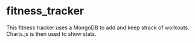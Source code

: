 # fitness_tracker
This fitness tracker uses a MongoDB to add and keep strack of workouts. Charts.js is then used to show stats.


